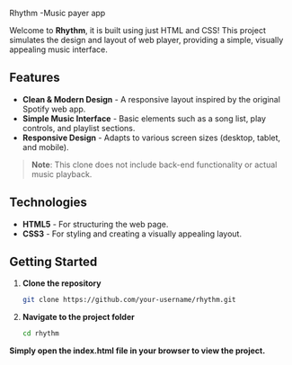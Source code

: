 Rhythm -Music payer app

Welcome to **Rhythm**, it is  built using just HTML and CSS! This project simulates the design and layout of  web player, providing a simple, visually appealing music interface.


## Features

- **Clean & Modern Design** - A responsive layout inspired by the original Spotify web app.
- **Simple Music Interface** - Basic elements such as a song list, play controls, and playlist sections.
- **Responsive Design** - Adapts to various screen sizes (desktop, tablet, and mobile).

> **Note**: This clone does not include back-end functionality or actual music playback.

## Technologies

- **HTML5** - For structuring the web page.
- **CSS3** - For styling and creating a visually appealing layout.

## Getting Started

1. **Clone the repository**
   ```bash
   git clone https://github.com/your-username/rhythm.git


2. **Navigate to the project folder**
    ```bash
    cd rhythm

**Simply open the index.html file in your browser to view the project.**